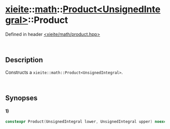 # [xieite](../../../../../../xieite.md)\:\:[math](../../../../../../math.md)\:\:[Product\<UnsignedIntegral\>](../../../../product.md)\:\:Product
Defined in header [<xieite/math/product.hpp>](../../../../../../../include/xieite/math/product.hpp)

&nbsp;

## Description
Constructs a `xieite::math::Product<UnsignedIntegral>`.

&nbsp;

## Synopses
#### 1)
```cpp
constexpr Product(UnsignedIntegral lower, UnsignedIntegral upper) noexcept;
```
